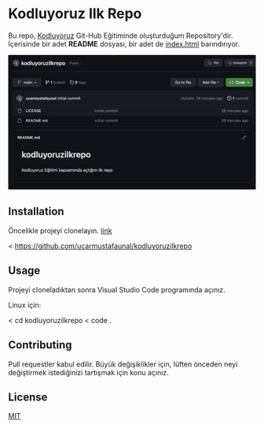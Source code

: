 # Kodluyoruz Ilk Repo

Bu repo, [Kodluyoruz](https://kodluyoruz.org/) Git-Hub Eğitiminde oluşturduğum Repository'dir. İçerisinde bir adet **README** dosyası, bir adet de [index.html](index.html) barındırıyor.

![Proje Görüntüsü](ss.png)

## Installation

Öncelikle projeyi clonelayın. [link](https://github.com/ucarmustafaunal/kodluyoruzilkrepo)

< https://github.com/ucarmustafaunal/kodluyoruzilkrepo

## Usage

Projeyi cloneladıktan sonra Visual Studio Code programında açınız.

Linux için:

< cd kodluyoruzilkrepo
< code .

## Contributing

Pull requestler kabul edilir. Büyük değişiklikler için, lüften önceden neyi değiştirmek istediğinizi tartışmak için konu açınız.

## License

[MIT](https://choosealicense.com/licenses/mit/)